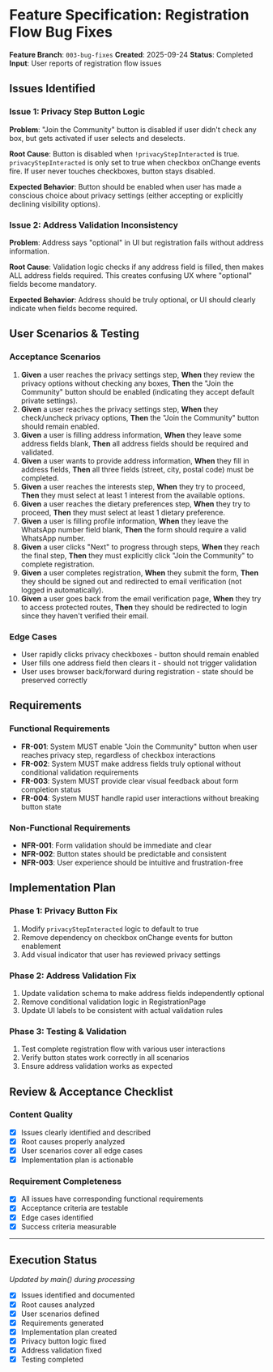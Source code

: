 # Feature Specification: Registration Flow Bug Fixes

**Feature Branch**: `003-bug-fixes`
**Created**: 2025-09-24
**Status**: Completed
**Input**: User reports of registration flow issues

## Issues Identified

### Issue 1: Privacy Step Button Logic
**Problem**: "Join the Community" button is disabled if user didn't check any box, but gets activated if user selects and deselects.

**Root Cause**: Button is disabled when `!privacyStepInteracted` is true. `privacyStepInteracted` is only set to true when checkbox onChange events fire. If user never touches checkboxes, button stays disabled.

**Expected Behavior**: Button should be enabled when user has made a conscious choice about privacy settings (either accepting or explicitly declining visibility options).

### Issue 2: Address Validation Inconsistency
**Problem**: Address says "optional" in UI but registration fails without address information.

**Root Cause**: Validation logic checks if any address field is filled, then makes ALL address fields required. This creates confusing UX where "optional" fields become mandatory.

**Expected Behavior**: Address should be truly optional, or UI should clearly indicate when fields become required.

## User Scenarios & Testing

### Acceptance Scenarios
1. **Given** a user reaches the privacy settings step, **When** they review the privacy options without checking any boxes, **Then** the "Join the Community" button should be enabled (indicating they accept default private settings).
2. **Given** a user reaches the privacy settings step, **When** they check/uncheck privacy options, **Then** the "Join the Community" button should remain enabled.
3. **Given** a user is filling address information, **When** they leave some address fields blank, **Then** all address fields should be required and validated.
4. **Given** a user wants to provide address information, **When** they fill in address fields, **Then** all three fields (street, city, postal code) must be completed.
5. **Given** a user reaches the interests step, **When** they try to proceed, **Then** they must select at least 1 interest from the available options.
6. **Given** a user reaches the dietary preferences step, **When** they try to proceed, **Then** they must select at least 1 dietary preference.
7. **Given** a user is filling profile information, **When** they leave the WhatsApp number field blank, **Then** the form should require a valid WhatsApp number.
8. **Given** a user clicks "Next" to progress through steps, **When** they reach the final step, **Then** they must explicitly click "Join the Community" to complete registration.
9. **Given** a user completes registration, **When** they submit the form, **Then** they should be signed out and redirected to email verification (not logged in automatically).
10. **Given** a user goes back from the email verification page, **When** they try to access protected routes, **Then** they should be redirected to login since they haven't verified their email.

### Edge Cases
- User rapidly clicks privacy checkboxes - button should remain enabled
- User fills one address field then clears it - should not trigger validation
- User uses browser back/forward during registration - state should be preserved correctly

## Requirements

### Functional Requirements
- **FR-001**: System MUST enable "Join the Community" button when user reaches privacy step, regardless of checkbox interactions
- **FR-002**: System MUST make address fields truly optional without conditional validation requirements
- **FR-003**: System MUST provide clear visual feedback about form completion status
- **FR-004**: System MUST handle rapid user interactions without breaking button state

### Non-Functional Requirements
- **NFR-001**: Form validation should be immediate and clear
- **NFR-002**: Button states should be predictable and consistent
- **NFR-003**: User experience should be intuitive and frustration-free

## Implementation Plan

### Phase 1: Privacy Button Fix
1. Modify `privacyStepInteracted` logic to default to true
2. Remove dependency on checkbox onChange events for button enablement
3. Add visual indicator that user has reviewed privacy settings

### Phase 2: Address Validation Fix
1. Update validation schema to make address fields independently optional
2. Remove conditional validation logic in RegistrationPage
3. Update UI labels to be consistent with actual validation rules

### Phase 3: Testing & Validation
1. Test complete registration flow with various user interactions
2. Verify button states work correctly in all scenarios
3. Ensure address validation works as expected

## Review & Acceptance Checklist

### Content Quality
- [x] Issues clearly identified and described
- [x] Root causes properly analyzed
- [x] User scenarios cover all edge cases
- [x] Implementation plan is actionable

### Requirement Completeness
- [x] All issues have corresponding functional requirements
- [x] Acceptance criteria are testable
- [x] Edge cases identified
- [x] Success criteria measurable

---

## Execution Status
*Updated by main() during processing*

- [x] Issues identified and documented
- [x] Root causes analyzed
- [x] User scenarios defined
- [x] Requirements generated
- [x] Implementation plan created
- [x] Privacy button logic fixed
- [x] Address validation fixed
- [x] Testing completed
